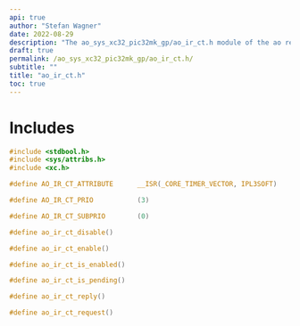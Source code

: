 ```yaml
---
api: true
author: "Stefan Wagner"
date: 2022-08-29
description: "The ao_sys_xc32_pic32mk_gp/ao_ir_ct.h module of the ao real-time operating system."
draft: true
permalink: /ao_sys_xc32_pic32mk_gp/ao_ir_ct.h/ 
subtitle: ""
title: "ao_ir_ct.h"
toc: true
---
```


# Includes

```c
#include <stdbool.h>
#include <sys/attribs.h>
#include <xc.h>
```

```c
#define AO_IR_CT_ATTRIBUTE      __ISR(_CORE_TIMER_VECTOR, IPL3SOFT)
```

```c
#define AO_IR_CT_PRIO           (3)
```

```c
#define AO_IR_CT_SUBPRIO        (0)
```

```c
#define ao_ir_ct_disable()
```

```c
#define ao_ir_ct_enable()
```

```c
#define ao_ir_ct_is_enabled()
```

```c
#define ao_ir_ct_is_pending()
```

```c
#define ao_ir_ct_reply()
```

```c
#define ao_ir_ct_request()
```

